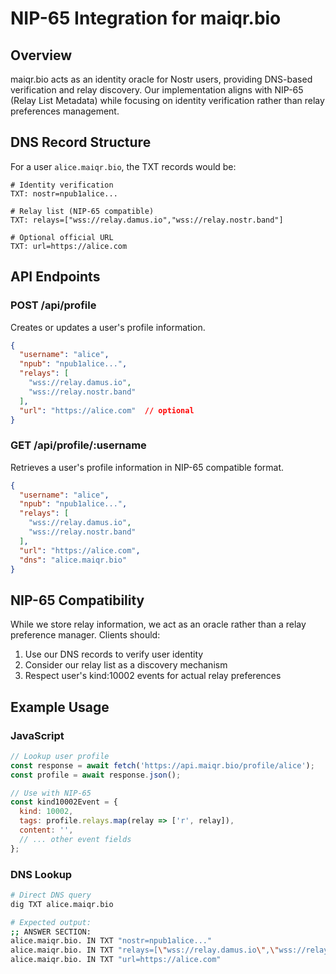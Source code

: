 # NIP-65 Integration for maiqr.bio

## Overview
maiqr.bio acts as an identity oracle for Nostr users, providing DNS-based verification and relay discovery. Our implementation aligns with NIP-65 (Relay List Metadata) while focusing on identity verification rather than relay preferences management.

## DNS Record Structure

For a user `alice.maiqr.bio`, the TXT records would be:

```
# Identity verification
TXT: nostr=npub1alice...

# Relay list (NIP-65 compatible)
TXT: relays=["wss://relay.damus.io","wss://relay.nostr.band"]

# Optional official URL
TXT: url=https://alice.com
```

## API Endpoints

### POST /api/profile
Creates or updates a user's profile information.

```json
{
  "username": "alice",
  "npub": "npub1alice...",
  "relays": [
    "wss://relay.damus.io",
    "wss://relay.nostr.band"
  ],
  "url": "https://alice.com"  // optional
}
```

### GET /api/profile/:username
Retrieves a user's profile information in NIP-65 compatible format.

```json
{
  "username": "alice",
  "npub": "npub1alice...",
  "relays": [
    "wss://relay.damus.io",
    "wss://relay.nostr.band"
  ],
  "url": "https://alice.com",
  "dns": "alice.maiqr.bio"
}
```

## NIP-65 Compatibility
While we store relay information, we act as an oracle rather than a relay preference manager. Clients should:

1. Use our DNS records to verify user identity
2. Consider our relay list as a discovery mechanism
3. Respect user's kind:10002 events for actual relay preferences

## Example Usage

### JavaScript
```javascript
// Lookup user profile
const response = await fetch('https://api.maiqr.bio/profile/alice');
const profile = await response.json();

// Use with NIP-65
const kind10002Event = {
  kind: 10002,
  tags: profile.relays.map(relay => ['r', relay]),
  content: '',
  // ... other event fields
};
```

### DNS Lookup
```bash
# Direct DNS query
dig TXT alice.maiqr.bio

# Expected output:
;; ANSWER SECTION:
alice.maiqr.bio. IN TXT "nostr=npub1alice..."
alice.maiqr.bio. IN TXT "relays=[\"wss://relay.damus.io\",\"wss://relay.nostr.band\"]"
alice.maiqr.bio. IN TXT "url=https://alice.com"
```
